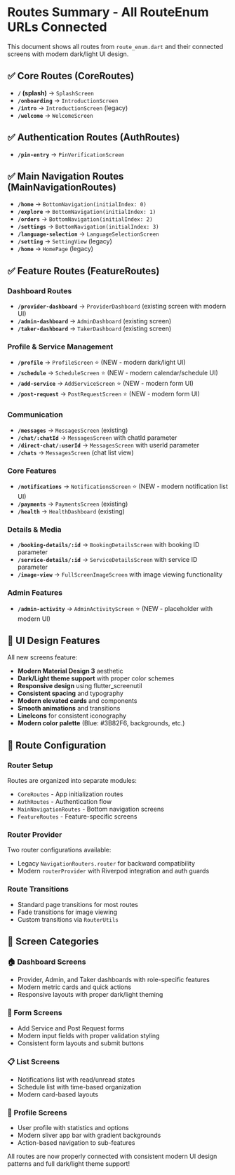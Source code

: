 # Routes Summary - All RouteEnum URLs Connected

This document shows all routes from `route_enum.dart` and their connected screens with modern dark/light UI design.

## ✅ Core Routes (CoreRoutes)

- **`/` (splash)** → `SplashScreen`
- **`/onboarding`** → `IntroductionScreen`
- **`/intro`** → `IntroductionScreen` (legacy)
- **`/welcome`** → `WelcomeScreen`

## ✅ Authentication Routes (AuthRoutes)

- **`/pin-entry`** → `PinVerificationScreen`

## ✅ Main Navigation Routes (MainNavigationRoutes)

- **`/home`** → `BottomNavigation(initialIndex: 0)`
- **`/explore`** → `BottomNavigation(initialIndex: 1)`
- **`/orders`** → `BottomNavigation(initialIndex: 2)`
- **`/settings`** → `BottomNavigation(initialIndex: 3)`
- **`/language-selection`** → `LanguageSelectionScreen`
- **`/setting`** → `SettingView` (legacy)
- **`/home`** → `HomePage` (legacy)

## ✅ Feature Routes (FeatureRoutes)

### Dashboard Routes

- **`/provider-dashboard`** → `ProviderDashboard` (existing screen with modern UI)
- **`/admin-dashboard`** → `AdminDashboard` (existing screen)
- **`/taker-dashboard`** → `TakerDashboard` (existing screen)

### Profile & Service Management

- **`/profile`** → `ProfileScreen` ⭐ (NEW - modern dark/light UI)
- **`/schedule`** → `ScheduleScreen` ⭐ (NEW - modern calendar/schedule UI)
- **`/add-service`** → `AddServiceScreen` ⭐ (NEW - modern form UI)
- **`/post-request`** → `PostRequestScreen` ⭐ (NEW - modern form UI)

### Communication

- **`/messages`** → `MessagesScreen` (existing)
- **`/chat/:chatId`** → `MessagesScreen` with chatId parameter
- **`/direct-chat/:userId`** → `MessagesScreen` with userId parameter
- **`/chats`** → `MessagesScreen` (chat list view)

### Core Features

- **`/notifications`** → `NotificationsScreen` ⭐ (NEW - modern notification list UI)
- **`/payments`** → `PaymentsScreen` (existing)
- **`/health`** → `HealthDashboard` (existing)

### Details & Media

- **`/booking-details/:id`** → `BookingDetailsScreen` with booking ID parameter
- **`/service-details/:id`** → `ServiceDetailsScreen` with service ID parameter
- **`/image-view`** → `FullScreenImageScreen` with image viewing functionality

### Admin Features

- **`/admin-activity`** → `AdminActivityScreen` ⭐ (NEW - placeholder with modern UI)

## 🎨 UI Design Features

All new screens feature:

- **Modern Material Design 3** aesthetic
- **Dark/Light theme support** with proper color schemes
- **Responsive design** using flutter_screenutil
- **Consistent spacing** and typography
- **Modern elevated cards** and components
- **Smooth animations** and transitions
- **LineIcons** for consistent iconography
- **Modern color palette** (Blue: #3B82F6, backgrounds, etc.)

## 🔧 Route Configuration

### Router Setup

Routes are organized into separate modules:

- `CoreRoutes` - App initialization routes
- `AuthRoutes` - Authentication flow
- `MainNavigationRoutes` - Bottom navigation screens
- `FeatureRoutes` - Feature-specific screens

### Router Provider

Two router configurations available:

- Legacy `NavigationRouters.router` for backward compatibility
- Modern `routerProvider` with Riverpod integration and auth guards

### Route Transitions

- Standard page transitions for most routes
- Fade transitions for image viewing
- Custom transitions via `RouterUtils`

## 📱 Screen Categories

### 🏠 Dashboard Screens

- Provider, Admin, and Taker dashboards with role-specific features
- Modern metric cards and quick actions
- Responsive layouts with proper dark/light theming

### 📝 Form Screens

- Add Service and Post Request forms
- Modern input fields with proper validation styling
- Consistent form layouts and submit buttons

### 📋 List Screens

- Notifications list with read/unread states
- Schedule list with time-based organization
- Modern card-based layouts

### 👤 Profile Screens

- User profile with statistics and options
- Modern sliver app bar with gradient backgrounds
- Action-based navigation to sub-features

All routes are now properly connected with consistent modern UI design patterns and full dark/light theme support!
